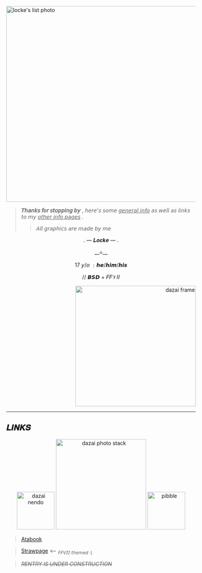 <p align="left">
    <img width="520" src="https://github.com/user-attachments/assets/f2aefb64-25e7-442c-8f17-12cf28658401" alt="locke's list photo">
</p>

> **𝘛𝘩𝘢𝘯𝘬𝘴 𝘧𝘰𝘳 𝘴𝘵𝘰𝘱𝘱𝘪𝘯𝘨 𝘣𝘺** , 𝘩𝘦𝘳𝘦'𝘴 𝘴𝘰𝘮𝘦 <ins>𝘨𝘦𝘯𝘦𝘳𝘢𝘭 𝘪𝘯𝘧𝘰</ins> 𝘢𝘴 𝘸𝘦𝘭𝘭 𝘢𝘴 𝘭𝘪𝘯𝘬𝘴 𝘵𝘰 𝘮𝘺 <ins>𝘰𝘵𝘩𝘦𝘳 𝘪𝘯𝘧𝘰 𝘱𝘢𝘨𝘦𝘴</ins> .
>> *𝘈𝘭𝘭 𝘨𝘳𝘢𝘱𝘩𝘪𝘤𝘴 𝘢𝘳𝘦 𝘮𝘢𝘥𝘦 𝘣𝘺 𝘮𝘦* 

<p align="center">
              . —      𝑳𝒐𝒄𝒌𝒆    — .
</p>
<p align="center">
__⟡__  
</p>
<p align="center">
            17 𝘺/𝘰   ﹕𝙝𝙚/𝙝𝙞𝙢/𝙝𝙞𝙨  
</p>
<p align="center">
// 𝘽𝙎𝘿 + 𝐹𝐹𝒱𝐼𝐼
<p align="right">
    <img width="320" src="https://github.com/user-attachments/assets/adb3eb5b-9568-455b-ada9-005f27ce93a8" alt="dazai frame">
</p>

***
## 𝑳𝑰𝑵𝑲𝑺 
<p align="center">
  <img width="100" src="https://github.com/user-attachments/assets/187df6be-e6ca-4fab-a5b1-26de5d1858de" alt="dazai nendo">
    <img width="240" src="https://github.com/user-attachments/assets/aeff433e-6552-40c5-91e8-7b996cdad312" alt="dazai photo stack">
  <img width="100" src="https://github.com/user-attachments/assets/47056f17-5d36-4752-bba6-8f8586587518" alt="pibble">
</p>

> [Atabook](https://loosestrifes.atabook.org/)
>

> [Strawpage](https://loosestrifes.straw.page/) <-- <sub>𝘍𝘍𝘝𝘐𝘐 𝘵𝘩𝘦𝘮𝘦𝘥 :)</sub>
>

> *~~RENTRY IS UNDER CONSTRUCTION~~*
<!--
**loosestrifes/loosestrifes** is a ✨ _special_ ✨ repository because its `README.md` (this file) appears on your GitHub profile.

Here are some ideas to get you started:

- 🔭 I’m currently working on ...
- 🌱 I’m currently learning ...
- 👯 I’m looking to collaborate on ...
- 🤔 I’m looking for help with ...
- 💬 Ask me about ...
- 📫 How to reach me: ...
- 😄 Pronouns: ...
- ⚡ Fun fact: ...
-->
